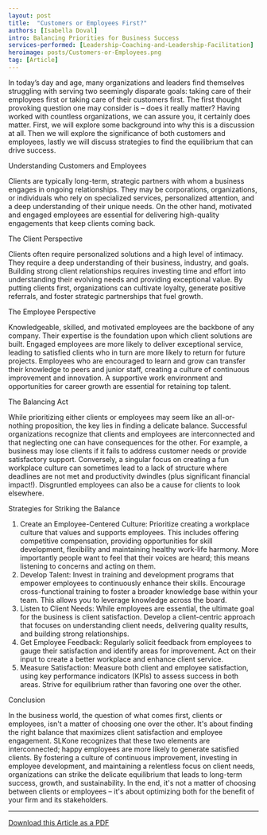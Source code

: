 ```yaml
---
layout: post
title:  "Customers or Employees First?"
authors: [Isabella Doval]
intro: Balancing Priorities for Business Success
services-performed: [Leadership-Coaching-and-Leadership-Facilitation]
heroimage: posts/Customers-or-Employees.png
tag: [Article]
---
```

In today’s day and age, many organizations and leaders find themselves struggling with serving two seemingly disparate goals: taking care of their employees first or taking care of their customers first. The first thought provoking question one may consider is – does it really matter? 
Having worked with countless organizations, we can assure you, it certainly does matter. First, we will explore some background into why this is a discussion at all. Then we will explore the significance of both customers and employees, lastly we will discuss strategies to find the equilibrium that can drive success.

Understanding Customers and Employees

Clients are typically long-term, strategic partners with whom a business engages in ongoing relationships. They may be corporations, organizations, or individuals who rely on specialized services, personalized attention, and a deep understanding of their unique needs. On the other hand, motivated and engaged employees are essential for delivering high-quality engagements that keep clients coming back.

The Client Perspective

Clients often require personalized solutions and a high level of intimacy. They require a deep understanding of their business, industry, and goals. Building strong client relationships requires investing time and effort into understanding their evolving needs and providing exceptional value. By putting clients first, organizations can cultivate loyalty, generate positive referrals, and foster strategic partnerships that fuel growth.

The Employee Perspective

Knowledgeable, skilled, and motivated employees are the backbone of any company. Their expertise is the foundation upon which client solutions are built. Engaged employees are more likely to deliver exceptional service, leading to satisfied clients who in turn are more likely to return for future projects.  Employees who are encouraged to learn and grow can transfer their knowledge to peers and junior staff, creating a culture of continuous improvement and innovation.  A supportive work environment and opportunities for career growth are essential for retaining top talent.

The Balancing Act

While prioritizing either clients or employees may seem like an all-or-nothing proposition, the key lies in finding a delicate balance. Successful organizations recognize that clients and employees are interconnected and that neglecting one can have consequences for the other. For example, a business may lose clients if it fails to address customer needs or provide satisfactory support. Conversely, a singular focus on creating a fun workplace culture can sometimes lead to a lack of structure where deadlines are not met and productivity dwindles (plus significant financial impact!).  Disgruntled employees can also be a cause for clients to look elsewhere.   

Strategies for Striking the Balance

  1.	Create an Employee-Centered Culture: Prioritize creating a workplace culture that values and supports employees.  This includes offering competitive compensation, providing opportunities for skill development, flexibility and maintaining healthy work-life harmony.  More importantly people want to feel that their voices are heard; this means listening to concerns and acting on them.
  2.	Develop Talent: Invest in training and development programs that empower employees to continuously enhance their skills. Encourage cross-functional training to foster a broader knowledge base within your team. This allows you to leverage knowledge across the board.  
  3.	Listen to Client Needs: While employees are essential, the ultimate goal for the business is client satisfaction. Develop a client-centric approach that focuses on understanding client needs, delivering quality results, and building strong relationships.
  4.	Get Employee Feedback: Regularly solicit feedback from employees to gauge their satisfaction and identify areas for improvement. Act on their input to create a better workplace and enhance client service.
  5.	Measure Satisfaction: Measure both client and employee satisfaction, using key performance indicators (KPIs) to assess success in both areas. Strive for equilibrium rather than favoring one over the other.

Conclusion

In the business world, the question of what comes first, clients or employees, isn't a matter of choosing one over the other. It's about finding the right balance that maximizes client satisfaction and employee engagement. SLKone recognizes that these two elements are interconnected; happy employees are more likely to generate satisfied clients.
By fostering a culture of continuous improvement, investing in employee development, and maintaining a relentless focus on client needs, organizations can strike the delicate equilibrium that leads to long-term success, growth, and sustainability. In the end, it's not a matter of choosing between clients or employees – it's about optimizing both for the benefit of your firm and its stakeholders.


___

<a href="https://slkone.com/files/SLKone_Customers_or_Employees_First_2023.pdf" class="btn-filled" target="_blank">Download this Article as a PDF</a>
